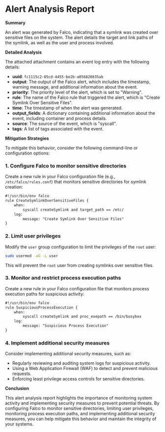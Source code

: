 **Alert Analysis Report**
==========================

**Summary**

An alert was generated by Falco, indicating that a symlink was created over sensitive files on the system. The alert details the target and link paths of the symlink, as well as the user and process involved.

**Detailed Analysis**

The attached attachment contains an event log entry with the following details:

*   **uuid**: `fc1115c2-05cd-4455-be2b-a056820835ab`
*   **output**: The output of the Falco alert, which includes the timestamp, warning message, and additional information about the event.
*   **priority**: The priority level of the alert, which is set to "Warning".
*   **rule**: The name of the Falco rule that triggered the alert, which is "Create Symlink Over Sensitive Files".
*   **time**: The timestamp of when the alert was generated.
*   **output_fields**: A dictionary containing additional information about the event, including container and process details.
*   **source**: The source of the event, which is "syscall".
*   **tags**: A list of tags associated with the event.

**Mitigation Strategies**

To mitigate this behavior, consider the following command-line or configuration options:

### 1. Configure Falco to monitor sensitive directories

Create a new rule in your Falco configuration file (e.g., `/etc/falco/rules.conf`) that monitors sensitive directories for symlink creation:
```markdown
#!/usr/bin/env falco
rule CreateSymlinkOverSensitiveFiles {
    when:
        syscall createSymlink and target_path == /etc/
    log:
        message: "Create Symlink Over Sensitive Files"
}
```
### 2. Limit user privileges

Modify the `user` group configuration to limit the privileges of the `root` user:
```bash
sudo usermod -aG -L user
```
This will prevent the `root` user from creating symlinks over sensitive files.

### 3. Monitor and restrict process execution paths

Create a new rule in your Falco configuration file that monitors process execution paths for suspicious activity:
```markdown
#!/usr/bin/env falco
rule SuspiciousProcessExecution {
    when:
        syscall createSymlink and proc_exepath == /bin/busybox
    log:
        message: "Suspicious Process Execution"
}
```
### 4. Implement additional security measures

Consider implementing additional security measures, such as:

*   Regularly reviewing and auditing system logs for suspicious activity.
*   Using a Web Application Firewall (WAF) to detect and prevent malicious requests.
*   Enforcing least privilege access controls for sensitive directories.

**Conclusion**

This alert analysis report highlights the importance of monitoring system activity and implementing security measures to prevent potential threats. By configuring Falco to monitor sensitive directories, limiting user privileges, monitoring process execution paths, and implementing additional security measures, you can help mitigate this behavior and maintain the integrity of your systems.